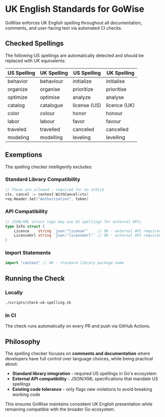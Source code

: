 # UK English Standards for GoWise

GoWise enforces UK English spelling throughout all documentation, comments, and user-facing text via automated CI checks.

## Checked Spellings

The following US spellings are automatically detected and should be replaced with UK equivalents:

| US Spelling | UK Spelling | US Spelling | UK Spelling |
|-------------|-------------|-------------|-------------|
| behavior    | behaviour   | initialize  | initialise  |
| organize    | organise    | prioritize  | prioritise  |
| optimize    | optimise    | analyze     | analyse     |
| catalog     | catalogue   | license (US)| licence (UK)|
| color       | colour      | honor       | honour      |
| labor       | labour      | favor       | favour      |
| traveled    | travelled   | canceled    | cancelled   |
| modeling    | modelling   | leveling    | levelling   |

## Exemptions

The spelling checker intelligently excludes:

### Standard Library Compatibility
```go
// These are allowed - required for Go stdlib
ctx, cancel := context.WithCancel(ctx)
req.Header.Set("Authorization", token)
```

### API Compatibility  
```go
// JSON/XML struct tags may use US spellings for external APIs
type Info struct {
    Licence    string `json:"license"`    // OK - external API requirement
    LicenceUrl string `json:"licenseUrl"` // OK - external API requirement  
}
```

### Import Statements
```go
import "context" // OK - standard library package name
```

## Running the Check

### Locally
```bash
./scripts/check-uk-spelling.sh
```

### In CI
The check runs automatically on every PR and push via GitHub Actions.

## Philosophy

The spelling checker focuses on **comments and documentation** where developers have full control over language choices, while being practical about:

- **Standard library integration** - required US spellings in Go's ecosystem
- **External API compatibility** - JSON/XML specifications that mandate US spellings
- **Existing code tolerance** - only flags new violations to avoid breaking working code

This ensures GoWise maintains consistent UK English presentation while remaining compatible with the broader Go ecosystem.